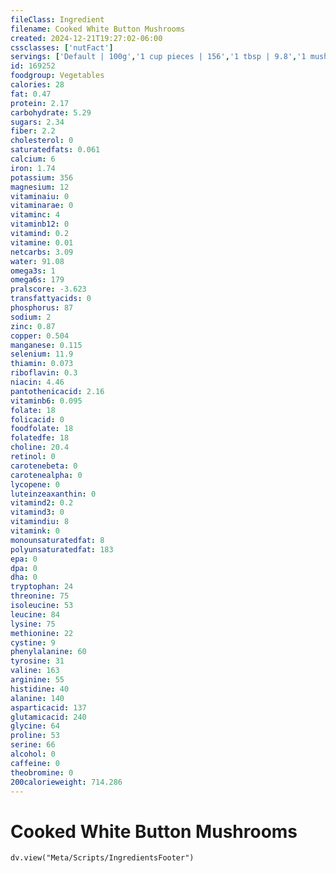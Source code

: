 ```yaml
---
fileClass: Ingredient
filename: Cooked White Button Mushrooms
created: 2024-12-21T19:27:02-06:00
cssclasses: ['nutFact']
servings: ['Default | 100g','1 cup pieces | 156','1 tbsp | 9.8','1 mushroom | 12']
id: 169252
foodgroup: Vegetables
calories: 28
fat: 0.47
protein: 2.17
carbohydrate: 5.29
sugars: 2.34
fiber: 2.2
cholesterol: 0
saturatedfats: 0.061
calcium: 6
iron: 1.74
potassium: 356
magnesium: 12
vitaminaiu: 0
vitaminarae: 0
vitaminc: 4
vitaminb12: 0
vitamind: 0.2
vitamine: 0.01
netcarbs: 3.09
water: 91.08
omega3s: 1
omega6s: 179
pralscore: -3.623
transfattyacids: 0
phosphorus: 87
sodium: 2
zinc: 0.87
copper: 0.504
manganese: 0.115
selenium: 11.9
thiamin: 0.073
riboflavin: 0.3
niacin: 4.46
pantothenicacid: 2.16
vitaminb6: 0.095
folate: 18
folicacid: 0
foodfolate: 18
folatedfe: 18
choline: 20.4
retinol: 0
carotenebeta: 0
carotenealpha: 0
lycopene: 0
luteinzeaxanthin: 0
vitamind2: 0.2
vitamind3: 0
vitamindiu: 8
vitamink: 0
monounsaturatedfat: 8
polyunsaturatedfat: 183
epa: 0
dpa: 0
dha: 0
tryptophan: 24
threonine: 75
isoleucine: 53
leucine: 84
lysine: 75
methionine: 22
cystine: 9
phenylalanine: 60
tyrosine: 31
valine: 163
arginine: 55
histidine: 40
alanine: 140
asparticacid: 137
glutamicacid: 240
glycine: 64
proline: 53
serine: 66
alcohol: 0
caffeine: 0
theobromine: 0
200calorieweight: 714.286
---
```


# Cooked White Button Mushrooms

```dataviewjs
dv.view("Meta/Scripts/IngredientsFooter")
```